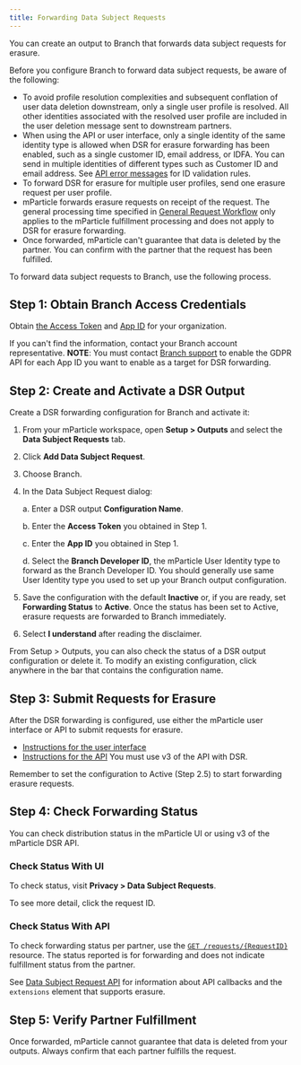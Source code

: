 ```yaml
---
title: Forwarding Data Subject Requests
---
```


You can create an output to Branch that forwards data subject requests for erasure.

Before you configure Branch to forward data subject requests, be aware of the following:

* To avoid profile resolution complexities and subsequent conflation of user data deletion downstream, only a single user profile is resolved. All other identities associated with the resolved user profile are included in the user deletion message sent to downstream partners.
* When using the API or user interface, only a single identity of the same identity type is allowed when DSR for erasure forwarding has been enabled, such as a single customer ID, email address, or IDFA. You can send in multiple identities of different types such as Customer ID and email address. See [API error messages](#api-error-messages) for ID validation rules.
* To forward DSR for erasure for multiple user profiles, send one erasure request per user profile.
* mParticle forwards erasure requests on receipt of the request. The general processing time specified in [General Request Workflow](/guides/data-subject-requests/#general-request-workflow) only applies to the mParticle fulfillment processing and does not apply to DSR for erasure forwarding. 
* Once forwarded, mParticle can't guarantee that data is deleted by the partner. You can confirm with the partner that the request has been fulfilled.

To forward data subject requests to Branch, use the following process.

## Step 1: Obtain Branch Access Credentials

Obtain [the Access Token](https://help.branch.io/using-branch/docs/manage-user-profile) and [App ID](https://help.branch.io/using-branch/docs/profile-settings) for your organization. 

If you can't find the information, contact your Branch account representative.
**NOTE**: You must contact [Branch support](https://help.branch.io/using-branch/page/submit-a-ticket) to enable the GDPR API for each App ID you want to enable as a target for DSR forwarding.

## Step 2: Create and Activate a DSR Output

Create a DSR forwarding configuration for Branch and activate it:

1. From your mParticle workspace, open **Setup > Outputs** and select the **Data Subject Requests** tab.
2. Click **Add Data Subject Request**.
3. Choose Branch.
4. In the Data Subject Request dialog:

    a. Enter a DSR output **Configuration Name**.

    b. Enter the **Access Token** you obtained in Step 1.

    c. Enter the **App ID** you obtained in Step 1.
    
    d. Select the **Branch Developer ID**, the mParticle User Identity type to forward as the Branch Developer ID. You should generally use same User Identity type you used to set up your Branch output configuration.
    
5. Save the configuration with the default **Inactive** or, if you are ready, set **Forwarding Status** to **Active**.  Once the status has been set to Active, erasure requests are forwarded to Branch immediately.
6. Select **I understand** after reading the disclaimer.

<aside> From Setup > Outputs, you can also check the status of a DSR output configuration or delete it. To modify an existing configuration, click anywhere in the bar that contains the configuration name.</aside>

## Step 3: Submit Requests for Erasure

After the DSR forwarding is configured, use either the mParticle user interface or API to submit requests for erasure.

* [Instructions for the user interface](/guides/data-subject-requests/#erasure)
* [Instructions for the API](/developers/dsr-api/v3/#submit-a-data-subject-request-dsr) You must use v3 of the API with DSR.
  
<aside>Remember to set the configuration to Active (Step 2.5) to start forwarding erasure requests.</aside>

## Step 4: Check Forwarding Status

You can check distribution status in the mParticle UI or using v3 of the mParticle DSR API.

### Check Status With UI

To check status, visit **Privacy > Data Subject Requests**.

To see more detail, click the request ID. 

### Check Status With API

To check forwarding status per partner, use the [`GET /requests/{RequestID}`](/developers/dsr-api/v3/#get-the-status-of-an-opendsr-request) resource. The status reported is for forwarding and does not indicate fulfillment status from the partner.

See [Data Subject Request API](/developers/dsr-api#callbacks) for information about API callbacks and the `extensions` element that supports erasure.

## Step 5: Verify Partner Fulfillment

Once forwarded, mParticle cannot guarantee that data is deleted from your outputs. Always confirm that each partner fulfills the request. 
